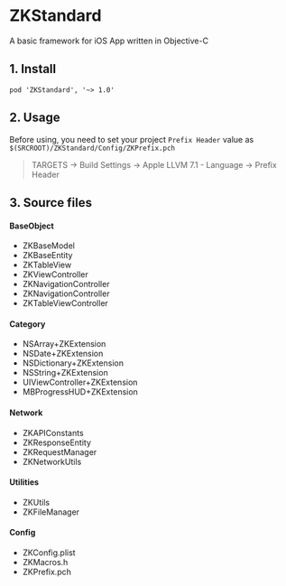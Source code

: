 # ZKStandard
A basic framework for iOS App written in Objective-C

## 1. Install

```
pod 'ZKStandard', '~> 1.0'
```

## 2. Usage

Before using, you need to set your project `Prefix Header` value as `$(SRCROOT)/ZKStandard/Config/ZKPrefix.pch`

> TARGETS -> Build Settings -> Apple LLVM 7.1 - Language -> Prefix Header

## 3. Source files

#### BaseObject

- ZKBaseModel
- ZKBaseEntity
- ZKTableView
- ZKViewController
- ZKNavigationController
- ZKNavigationController
- ZKTableViewController

#### Category

- NSArray+ZKExtension
- NSDate+ZKExtension
- NSDictionary+ZKExtension
- NSString+ZKExtension
- UIViewController+ZKExtension
- MBProgressHUD+ZKExtension

#### Network

- ZKAPIConstants
- ZKResponseEntity
- ZKRequestManager
- ZKNetworkUtils

#### Utilities

- ZKUtils
- ZKFileManager

#### Config

- ZKConfig.plist
- ZKMacros.h
- ZKPrefix.pch


